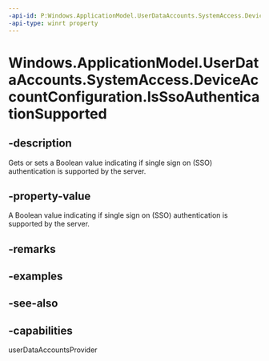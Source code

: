 ```yaml
---
-api-id: P:Windows.ApplicationModel.UserDataAccounts.SystemAccess.DeviceAccountConfiguration.IsSsoAuthenticationSupported
-api-type: winrt property
---
```


<!-- Property syntax
public bool IsSsoAuthenticationSupported { get; }
-->

# Windows.ApplicationModel.UserDataAccounts.SystemAccess.DeviceAccountConfiguration.IsSsoAuthenticationSupported

## -description
Gets or sets a Boolean value indicating if single sign on (SSO) authentication is supported by the server.

## -property-value
A Boolean value indicating if single sign on (SSO) authentication is supported by the server.

## -remarks

## -examples

## -see-also


## -capabilities
userDataAccountsProvider

